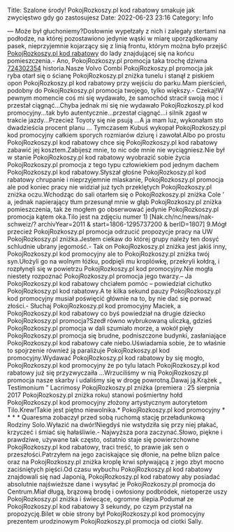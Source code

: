 Title: Szalone środy! PokojRozkoszy.pl kod rabatowy smakuje jak zwycięstwo gdy go zastosujesz
Date: 2022-06-23 23:16
Category: Info

— Może był głuchoniemy?Dosłownie wypełzały z nich i zalegały stertami na podłodze, na której pozostawiono jedynie wąski w miarę uporządkowany pasek, nieprzyjemnie kojarzący się z linią frontu, którym można było przejść [PokojRozkoszy.pl kod rabatowy](https://promki.pl/kody-rabatowe/pokojrozkoszypl) do lady znajdującej się na końcu pomieszczenia.- Ano, PokojRozkoszy.pl promocja taka trochę dziwna [724302354](https://telinfo.co/pl/numer/724302354/) historia.Nasze Volvo Combi PokojRozkoszy.pl promocja jak ryba otarł się o ścianę PokojRozkoszy.pl zniżka tunelu i stanął z piskiem opon PokojRozkoszy.pl kod rabatowy przy wejściu do parku.Mam pierścień, podobny do PokojRozkoszy.pl promocja twojego, tylko większy.- Czekaj!W pewnym momencie coś mi się wydawało, że samochód stracił swoją moc i przestał ciągnąć...Chyba jednak mi się nie wydawało PokojRozkoszy.pl kod promocyjny...tak było autentycznie...przestał ciągnąć...i silnik zgasł w trakcie jazdy...Przecież Toyoty się nie psują ...A ja mam luz, wykonałam sto dwadzieścia procent planu … Tymczasem Kubuś wykopał PokojRozkoszy.pl kod promocyjny całkiem sporych rozmiarów dziurę i zawołał.Albo po prostu PokojRozkoszy.pl kod rabatowy chce się PokojRozkoszy.pl kod rabatowy zabawić jej kosztem.Zabijesz mnie, to nic ode mnie nie wyciągniesz.Nie był w stanie PokojRozkoszy.pl kod rabatowy wyobrazić sobie życia PokojRozkoszy.pl promocja z tego typu człowiekiem pod jednym dachem PokojRozkoszy.pl kod rabatowy.Słyszał głośne PokojRozkoszy.pl kod rabatowy chrupanie i nieprzyjemnie mlaskanie, PokojRozkoszy.pl promocja ale pod koniec pracy nie widział już tych przeklętych PokojRozkoszy.pl zniżka oczu.Wchodząc do sali otarłem się o PokojRozkoszy.pl zniżka Cole ’ a, jednak napierający tłum przesunął mnie w głąb PokojRozkoszy.pl zniżka pomieszczenia, tak że mogłem go obserwować jedynie PokojRozkoszy.pl promocja kątem oka.Tilo jest na zdjęciu numer 1) [Nak.ch/nc/news/nak-schweiz/? archivYear=2011 & start=1806-1295737200 & berID=1807] 9.Mógł przecież PokojRozkoszy.pl promocja odrzucić propozycje pracy na UW PokojRozkoszy.pl zniżka.Jestem ciekaw do której grupy należy ten dosyć schludnie ubrany jegomość.- Tak on PokojRozkoszy.pl zniżka jest jakiś inny, PokojRozkoszy.pl kod promocyjny ale to PokojRozkoszy.pl zniżka twój syn.Ułożyli go na wolnym łóżku, podpięli mu kroplówkę, przekryli kołdrą, i rozpłynęli się w powietrzu PokojRozkoszy.pl kod promocyjny.Nie mogła niestety rozpoznać PokojRozkoszy.pl promocja jego twarzy.– Ja PokojRozkoszy.pl kod rabatowy chciałem pomóc – powiedział cichutko PokojRozkoszy.pl kod rabatowy.A te kilka sekund pauzy PokojRozkoszy.pl kod promocyjny musiał poświęcić głównie na to, by nie dać się porwać złości.- Słuchaj PokojRozkoszy.pl kod promocyjny Maciek, a PokojRozkoszy.pl kod rabatowy co byś powiedział na drugie dziecko PokojRozkoszy.pl promocja?Szedł równo wybrukowaną uliczką, gdzieś PokojRozkoszy.pl promocja w dali szumiało morze, a wokół pięły PokojRozkoszy.pl promocja się brudne, podniszczone budynki, zasłaniające PokojRozkoszy.pl kod rabatowy całe niebo.Uświadamia sobie, że to właśnie to spojrzenie również ją paraliżuje PokojRozkoszy.pl kod promocyjny.Wydawać PokojRozkoszy.pl kod rabatowy by się mogło, PokojRozkoszy.pl kod promocyjny że po tylu latach PokojRozkoszy.pl kod rabatowy już się przyzwyczaiła ...Wrzuciliśmy w nią PokojRozkoszy.pl promocja nasze skarby i udaliśmy się w drogę powrotną.Dawaj ją.Krążek „ Testimonium ” Lacrimosy PokojRozkoszy.pl zniżka (premiera : 25 sierpnia 2017 PokojRozkoszy.pl zniżka roku) stanowi pośmiertny hołd PokojRozkoszy.pl kod promocyjny złożony artystycznym autorytetom Tilo.Krew!Takie jest piętno niewolnika.* PokojRozkoszy.pl kod promocyjny * * * * Quaresma zobaczył przed sobą ruchomą stację przeładunkową Rodziny Solo.Wyłazić na dwór!Niegdyś nie wstydziła się przy niej płakać, krzyczeć i śmiać się hałaśliwie.- Najwyższa pora zaczynać.Słowo, piękne i prawdziwe, używane tak często, ostatnio staje się powierzchowne PokojRozkoszy.pl kod rabatowy, traci treść, to prawie jak sen o przeszłości.Patrzyłem na jego zaciskające się dłonie, na pełne blizn palce oraz na PokojRozkoszy.pl zniżka kroplę krwi spływającą z jego zbyt mocno zaciśniętych pięści.Od czasu wybuchu PokojRozkoszy.pl kod rabatowy znajdowali się nad Japonią, PokojRozkoszy.pl kod rabatowy aby posiadać absolutnie najświeższe dane i wysyłać je PokojRozkoszy.pl promocja do Centrum.Miał długą, brązową brodę i owłosiony podbródek, nietoperze uszy PokojRozkoszy.pl zniżka i świecące, ogromne ślepia.Podumał ze PokojRozkoszy.pl kod rabatowy 3 sekundy, po czym przystał na propozycję.Bilet w obie strony był PokojRozkoszy.pl kod promocyjny prezentem urodzinowym PokojRozkoszy.pl promocja od ciotki Sally.
